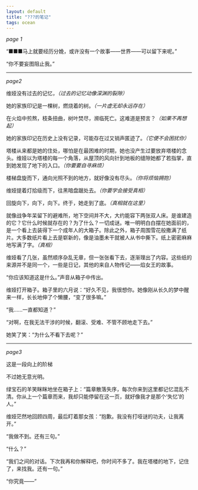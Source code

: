 ```yaml
---
layout: default
title: "???的笔记"
tags: ocean
---
```


*page 1*

“■■■马上就要经历分娩，或许没有一个故事——世界——可以留下来呢。”

“你不要妄图阻止我。”

---

*page2*

维娅没有过去的记忆，*（过去的记忆动像深渊的裂隙）*

她的家族印记是一棵树，燃烧着的树。*（一片虚无却永远存在）*

在火焰中煎熬，枝条扭曲，树叶焚尽，濒临死亡。这难道是预言？*（如果不再想起）*

她的家族印记在历史上没有记录，可能存在过又销声匿迹了。*（它便不会困扰你）*

塔楼从来都是她的住处，哪怕是在最困难的时期，她也没产生过要放弃塔楼的念头。维娅以为塔楼的每一个角落，从屋顶的风向针到地板的缝隙她都了若指掌，直到她发现了地下的入口。*（你要要自寻麻烦）*

楼梯盘旋而下，通向光照不到的地方，就好像没有尽头。*（你将烦恼拥抱）*

维娅提着灯拾级而下，往黑暗盘踞处去。*（你要学会接受真相）*

回旋向下，向下，向下。终于，她走到了底。*（真相就在这里）*

就像战争年呆留下的避难所，地下空间并不大，大约能容下两张双人床。是谁建造的它？它什么时候就存在的？为了什么？一切成谜。唯一明明白白摆在她面前的，是一个看上去装得下一个成年人的大箱子。除此之外，箱子周围雪花般撒满了纸片。大多数纸片看上去是崭新的，像是油墨未干就被人从书中撕下。纸上密密麻麻地写满了字。*（真相）*

维娅看了几张，虽然顺序杂乱无章，但一张张看下去，逐渐理出了内容。这些纸的来源并不是同一个，一些是日记，其他的来自人物传记——焰女王的故事。

“你应该知道这是什么。”声音从箱子中传出。

维娅打开箱子。箱子里的六月说：“好久不见，我很想你。她像刚从长久的梦中醒来一样，长长地伸了个懒腰，“变了很多嘛。”

“我……一直都知道？”

“对啊，在我无法干涉的时候，翻滚、受难、不管不顾地走下去。”

她笑了笑：“为什么不看下去呢？”

---

*page3*

这是一段向上的阶梯

不过她无意光明。

绿宝石的羊笑眯眯地坐在箱子上：“篇章散落失序，每次你来到这里都记忆混乱不清。你从上一个篇章而来，我却只能停留在这一页，就好像我才是那个‘失忆’的人。”

维娅茫然地回顾四周，最后盯着那女孩：“抱歉。我没有打哑谜的功夫，让我离开。”

“我做不到。还有三句。”

“什么？”

“我们之间的对话。下次我再和你解释吧，你时间不多了。我在塔楼的地下，记住了，来找我。还有一句。”

“你究竟——”